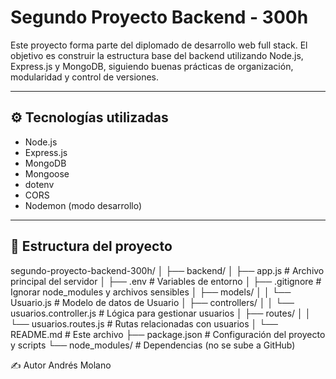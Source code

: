 # Segundo Proyecto Backend - 300h

Este proyecto forma parte del diplomado de desarrollo web full stack. El objetivo es construir la estructura base del backend utilizando Node.js, Express.js y MongoDB, siguiendo buenas prácticas de organización, modularidad y control de versiones.

---

## ⚙️ Tecnologías utilizadas

- Node.js
- Express.js
- MongoDB
- Mongoose
- dotenv
- CORS
- Nodemon (modo desarrollo)

---

## 📁 Estructura del proyecto

segundo-proyecto-backend-300h/
│
├── backend/
│ ├── app.js # Archivo principal del servidor
│ ├── .env # Variables de entorno
│ ├── .gitignore # Ignorar node_modules y archivos sensibles
│ ├── models/
│ │ └── Usuario.js # Modelo de datos de Usuario
│ ├── controllers/
│ │ └── usuarios.controller.js # Lógica para gestionar usuarios
│ ├── routes/
│ │ └── usuarios.routes.js # Rutas relacionadas con usuarios
│ └── README.md # Este archivo
├── package.json # Configuración del proyecto y scripts
└── node_modules/ # Dependencias (no se sube a GitHub)

✍️ Autor
Andrés Molano


